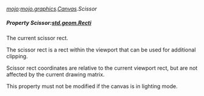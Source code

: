 _[mojo](../../modules/mojo/mojo-module.md):[mojo.graphics](../../modules/mojo/mojo-graphics.md).[Canvas](../../modules/mojo/mojo-graphics-canvas.md).Scissor_
##### Property Scissor:[std.geom.Recti](../../modules/std/std-geom-recti.md)
The current scissor rect.

The scissor rect is a rect within the viewport that can be used for additional clipping.

Scissor rect coordinates are relative to the current viewport rect, but are not affected by the current drawing matrix.

This property must not be modified if the canvas is in lighting mode.
